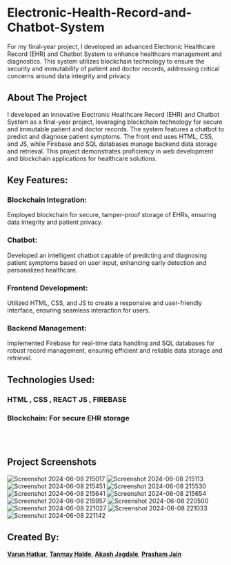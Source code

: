 # Electronic-Health-Record-and-Chatbot-System
For my final-year project, I developed an advanced Electronic Healthcare Record (EHR) and Chatbot System to enhance healthcare management and diagnostics.
This system utilizes blockchain technology to ensure the security and immutability of patient and doctor records, addressing critical concerns around data integrity and privacy. 

<!-- ABOUT THE PROJECT -->
## About The Project

I developed an innovative Electronic Healthcare Record (EHR) and Chatbot System as a final-year project, leveraging blockchain technology for secure and immutable patient and doctor records. The system features a chatbot to predict and diagnose patient symptoms. The front end uses HTML, CSS, and JS, while Firebase and SQL databases manage backend data storage and retrieval.
This project demonstrates proficiency in web development and blockchain applications for healthcare solutions.

## Key Features:

### Blockchain Integration: 
Employed blockchain for secure, tamper-proof storage of EHRs, ensuring data integrity and patient privacy.

### Chatbot: 
Developed an intelligent chatbot capable of predicting and diagnosing patient symptoms based on user input, enhancing early detection and personalized healthcare.

### Frontend Development: 
Utilized HTML, CSS, and JS to create a responsive and user-friendly interface, ensuring seamless interaction for users.

### Backend Management: 
Implemented Firebase for real-time data handling and SQL databases for robust record management, ensuring efficient and reliable data storage and retrieval.

## Technologies Used:

### HTML , CSS , REACT JS , FIREBASE

### Blockchain: For secure EHR storage

<!-- ABOUT THE PROJECT -->
<br></br>
## Project Screenshots

![Screenshot 2024-06-08 215017](https://github.com/Varun-2510/Electronic-Health-Record-and-Chatbot-System/assets/98681983/547796b5-afd2-4101-b812-7ee0e4941e5b)
![Screenshot 2024-06-08 215113](https://github.com/Varun-2510/Electronic-Health-Record-and-Chatbot-System/assets/98681983/9380415c-b2af-418b-9047-4b7f39a1238c)
![Screenshot 2024-06-08 215451](https://github.com/Varun-2510/Electronic-Health-Record-and-Chatbot-System/assets/98681983/b1e962cc-68e8-4528-a834-0880ac215470)
![Screenshot 2024-06-08 215530](https://github.com/Varun-2510/Electronic-Health-Record-and-Chatbot-System/assets/98681983/868c1d81-5596-42ef-b9fc-42dbb7e6ec87)
![Screenshot 2024-06-08 215641](https://github.com/Varun-2510/Electronic-Health-Record-and-Chatbot-System/assets/98681983/1831138e-6e8e-4015-9e9c-02ff761e5590)
![Screenshot 2024-06-08 215654](https://github.com/Varun-2510/Electronic-Health-Record-and-Chatbot-System/assets/98681983/8fa3c6d5-0efe-498e-84d3-ba8cf93cbabc)
![Screenshot 2024-06-08 215957](https://github.com/Varun-2510/Electronic-Health-Record-and-Chatbot-System/assets/98681983/836678bb-d0f0-45fa-972c-213ced51ef47)
![Screenshot 2024-06-08 220500](https://github.com/Varun-2510/Electronic-Health-Record-and-Chatbot-System/assets/98681983/11cfb388-fcb5-45ec-82ba-0ba18104cef9)
![Screenshot 2024-06-08 221027](https://github.com/Varun-2510/Electronic-Health-Record-and-Chatbot-System/assets/98681983/f6d745e7-e6f5-4a3d-81c0-949ee838d24d)
![Screenshot 2024-06-08 221033](https://github.com/Varun-2510/Electronic-Health-Record-and-Chatbot-System/assets/98681983/f87c2548-9dd4-4ee7-b3ad-3a548a2f8db2)
![Screenshot 2024-06-08 221142](https://github.com/Varun-2510/Electronic-Health-Record-and-Chatbot-System/assets/98681983/f95a46f1-ad98-4e81-b79a-c008fa7de675)





## Created By:
**[Varun Hatkar](https://github.com/Varun-2510 )**,
**[Tanmay Halde](https://github.com/HaldeTanmay)**,
**[Akash Jagdale](https://github.com/Akash-Jagdale-707)**,
**[Prasham Jain](https://github.com/prashamjain01)**


